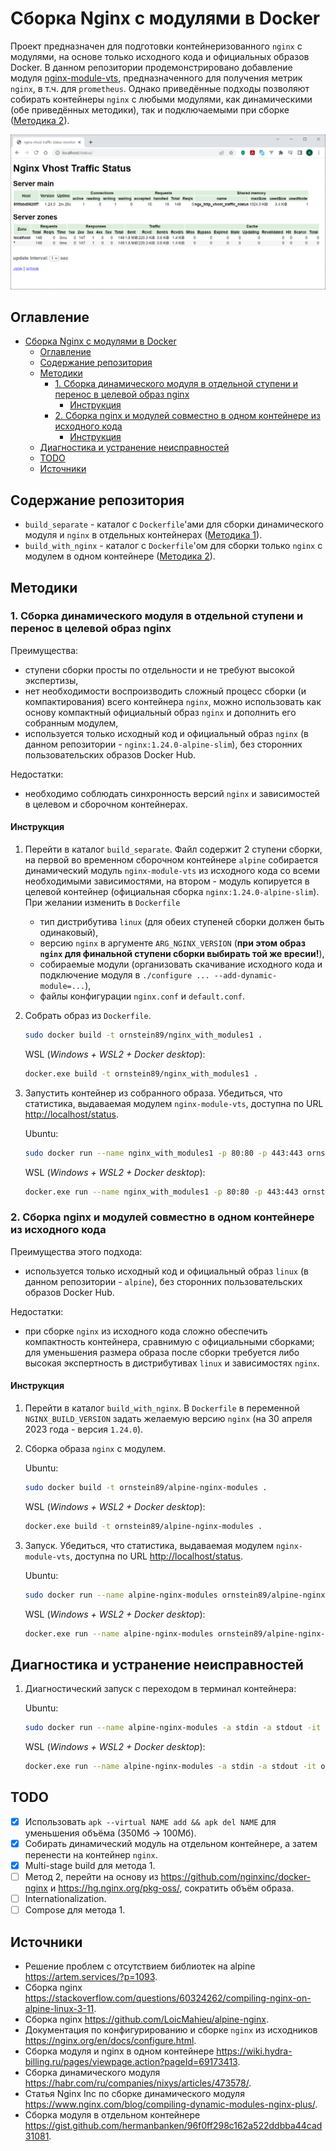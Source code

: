 # Сборка Nginx с модулями в Docker

Проект предназначен для подготовки контейнеризованного `nginx` с модулями, на основе только исходного кода и официальных образов Docker. В данном репозитории продемонстрировано добавление модуля [nginx-module-vts](https://github.com/vozlt/nginx-module-vts), предназначенного для получения метрик `nginx`, в т.ч. для `prometheus`. Однако приведённые подходы позволяют собирать контейнеры `nginx` с любыми модулями, как динамическими (обе приведённых методики), так и подключаемыми при сборке ([Методика 2](#2-сборка-nginx-и-модулей-совместно-в-одном-контейнере-из-исходного-кода)).

![Демонстрация панели модуля nginx-module-vts](./doc/images/screenshot.png)

## Оглавление

- [Сборка Nginx с модулями в Docker](#сборка-nginx-с-модулями-в-docker)
  - [Оглавление](#оглавление)
  - [Содержание репозитория](#содержание-репозитория)
  - [Методики](#методики)
    - [1. Сборка динамического модуля в отдельной ступени и перенос в целевой образ nginx](#1-сборка-динамического-модуля-в-отдельной-ступени-и-перенос-в-целевой-образ-nginx)
      - [Инструкция](#инструкция)
    - [2. Сборка nginx и модулей совместно в одном контейнере из исходного кода](#2-сборка-nginx-и-модулей-совместно-в-одном-контейнере-из-исходного-кода)
      - [Инструкция](#инструкция-1)
  - [Диагностика и устранение неисправностей](#диагностика-и-устранение-неисправностей)
  - [TODO](#todo)
  - [Источники](#источники)

## Содержание репозитория

- `build_separate` - каталог с `Dockerfile`'ами для сборки динамического модуля и `nginx` в отдельных контейнерах ([Методика 1](#1-сборка-динамического-модуля-в-отдельном-контейнере-и-перенос-в-контейнер-nginx)).
- `build_with_nginx` - каталог с `Dockerfile`'ом для сборки только `nginx` с модулем в одном контейнере ([Методика 2](#2-сборка-nginx-и-модулей-совместно-в-одном-контейнере-из-исходного-кода)).

## Методики

### 1. Сборка динамического модуля в отдельной ступени и перенос в целевой образ nginx

Преимущества:

- ступени сборки просты по отдельности и не требуют высокой экспертизы,
- нет необходимости воспроизводить сложный процесс сборки (и компактирования) всего контейнера `nginx`, можно использовать как основу компактный официальный образ `nginx` и дополнить его собранным модулем,
- используется только исходный код и официальный образ `nginx` (в данном репозитории - `nginx:1.24.0-alpine-slim`), без сторонних пользовательских образов Docker Hub.

Недостатки:

- необходимо соблюдать синхронность версий `nginx` и  зависимостей в целевом и сборочном контейнерах.

#### Инструкция

1. Перейти в каталог `build_separate`. Файл содержит 2 ступени сборки, на первой во временном сборочном контейнере `alpine` собирается динамический модуль `nginx-module-vts` из исходного кода со всеми необходимыми зависимостями, на втором - модуль копируется в целевой контейнер (официальная сборка `nginx:1.24.0-alpine-slim`). При желании изменить в `Dockerfile`
   - тип дистрибутива `linux` (для обеих ступеней сборки должен быть одинаковый),
   - версию `nginx` в аргументе `ARG_NGINX_VERSION` (**при этом образ `nginx` для финальной ступени сборки выбирать той же вресии!**),
   - собираемые модули (организовать скачивание исходного кода и подключение модуля в `./configure ... --add-dynamic-module=...`),
   - файлы конфигурации `nginx.conf` и `default.conf`.
2. Собрать образ из `Dockerfile`.

    ```bash
    sudo docker build -t ornstein89/nginx_with_modules1 .
    ```

    WSL (*Windows + WSL2 + Docker desktop*):

    ```bash
    docker.exe build -t ornstein89/nginx_with_modules1 .
    ```

3. Запустить контейнер из собранного образа. Убедиться, что статистика, выдаваемая модулем `nginx-module-vts`, доступна по URL <http://localhost/status>.

    Ubuntu:

    ```bash
    sudo docker run --name nginx_with_modules1 -p 80:80 -p 443:443 ornstein89/nginx_with_modules1
    ```

    WSL (*Windows + WSL2 + Docker desktop*):

    ```bash
    docker.exe run --name nginx_with_modules1 -p 80:80 -p 443:443 ornstein89/nginx_with_modules1
    ```

### 2. Сборка nginx и модулей совместно в одном контейнере из исходного кода

Преимущества этого подхода:

- используется только исходный код и официальный образ `linux` (в данном репозитории - `alpine`), без сторонних пользовательских образов Docker Hub.

Недостатки:

- при сборке `nginx` из исходного кода сложно обеспечить компактность контейнера, сравнимую с официальными сборками; для уменьшения размера образа после сборки требуется либо высокая экспертность в дистрибутивах `linux` и зависимостях `nginx`.

#### Инструкция

1. Перейти в каталог `build_with_nginx`. В `Dockerfile` в переменной `NGINX_BUILD_VERSION` задать желаемую версию `nginx` (на 30 апреля 2023 года - версия `1.24.0`).

2. Сборка образа `nginx` с модулем.

    Ubuntu:

    ```bash
    sudo docker build -t ornstein89/alpine-nginx-modules .
    ```

    WSL (*Windows + WSL2 + Docker desktop*):

    ```bash
    docker.exe build -t ornstein89/alpine-nginx-modules .
    ```

3. Запуск. Убедиться, что статистика, выдаваемая модулем `nginx-module-vts`, доступна по URL <http://localhost/status>.

    Ubuntu:

    ```bash
    sudo docker run --name alpine-nginx-modules ornstein89/alpine-nginx-modules
    ```

    WSL (*Windows + WSL2 + Docker desktop*):

    ```bash
    docker.exe run --name alpine-nginx-modules ornstein89/alpine-nginx-modules
    ```

## Диагностика и устранение неисправностей

1. Диагностический запуск с переходом в терминал контейнера:

    Ubuntu:

    ```bash
    sudo docker run --name alpine-nginx-modules -a stdin -a stdout -it ornstein89/alpine-nginx-modules sh
    ```

    WSL (*Windows + WSL2 + Docker desktop*):

    ```bash
    docker.exe run --name alpine-nginx-modules -a stdin -a stdout -it ornstein89/alpine-nginx-modules sh
    ```

## TODO

- [x] Использовать `apk --virtual NAME add && apk del NAME` для уменьшения объёма (350Мб → 100Мб).
- [x] Собирать динамический модуль на отдельном контейнере, а затем перенести на контейнер `nginx`.
- [x] Multi-stage build для метода 1.
- [ ] Метод 2, перейти на основу из <https://github.com/nginxinc/docker-nginx> и <https://hg.nginx.org/pkg-oss/>, сократить объём образа.
- [ ] Internationalization.
- [ ] Compose для метода 1.

## Источники

- Решение проблем с отсутствием библиотек на alpine <https://artem.services/?p=1093>.
- Сборка nginx <https://stackoverflow.com/questions/60324262/compiling-nginx-on-alpine-linux-3-11>.
- Сборка nginx <https://github.com/LoicMahieu/alpine-nginx>.
- Документация по конфигурированию и сборке `nginx` из исходников <https://nginx.org/en/docs/configure.html>.
- Сборка модуля и nginx в одном контейнере <https://wiki.hydra-billing.ru/pages/viewpage.action?pageId=69173413>.
- Сборка динамического модуля <https://habr.com/ru/companies/nixys/articles/473578/>.
- Статья Nginx Inc по сборке динамического модуля <https://www.nginx.com/blog/compiling-dynamic-modules-nginx-plus/>.
- Сборка модуля в отдельном контейнере <https://gist.github.com/hermanbanken/96f0ff298c162a522ddbba44cad31081>.
